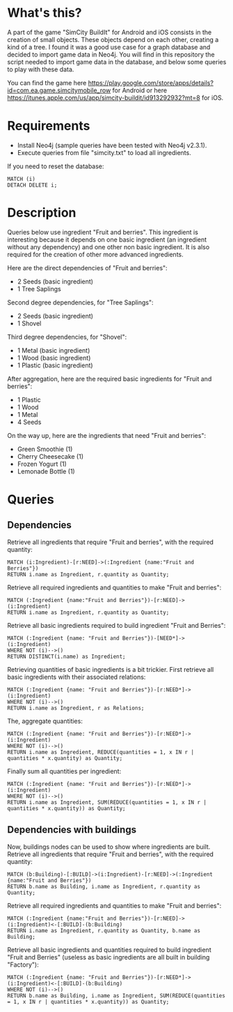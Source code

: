 # What's this?
A part of the game "SimCity BuildIt" for Android and iOS consists in the creation of small objects. These objects depend on each other, creating a kind of a tree. I found it was a good use case for a graph database and decided to import game data in Neo4j. You will find in this repository the script needed to import game data in the database, and below some queries to play with these data.

You can find the game here https://play.google.com/store/apps/details?id=com.ea.game.simcitymobile_row for Android or here https://itunes.apple.com/us/app/simcity-buildit/id913292932?mt=8 for iOS.

# Requirements
* Install Neo4j (sample queries have been tested with Neo4j v2.3.1).
* Execute queries from file "simcity.txt" to load all ingredients.

If you need to reset the database:
```
MATCH (i)
DETACH DELETE i;
```

# Description
Queries below use ingredient "Fruit and berries". This ingredient is interesting because it depends on one basic ingredient (an ingredient without any dependency) and one other non basic ingredient. It is also required for the creation of other more advanced ingredients.

Here are the direct dependencies of "Fruit and berries":
* 2 Seeds (basic ingredient)
* 1 Tree Saplings

Second degree dependencies, for "Tree Saplings":
* 2 Seeds (basic ingredient)
* 1 Shovel

Third degree dependencies, for "Shovel":
* 1 Metal (basic ingredient)
* 1 Wood (basic ingredient)
* 1 Plastic (basic ingredient)

After aggregation, here are the required basic ingredients for "Fruit and berries":
* 1 Plastic
* 1 Wood
* 1 Metal
* 4 Seeds

On the way up, here are the ingredients that need "Fruit and berries":
* Green Smoothie (1)
* Cherry Cheesecake (1)
* Frozen Yogurt (1)
* Lemonade Bottle (1)

# Queries
## Dependencies
Retrieve all ingredients that require "Fruit and berries", with the required quantity:
```
MATCH (i:Ingredient)-[r:NEED]->(:Ingredient {name:"Fruit and Berries"})
RETURN i.name as Ingredient, r.quantity as Quantity;
```

Retrieve all required ingredients and quantities to make "Fruit and berries":
```
MATCH (:Ingredient {name:"Fruit and Berries"})-[r:NEED]->(i:Ingredient)
RETURN i.name as Ingredient, r.quantity as Quantity;
```

Retrieve all basic ingredients required to build ingredient "Fruit and Berries":
```
MATCH (:Ingredient {name: "Fruit and Berries"})-[NEED*]->(i:Ingredient)
WHERE NOT (i)-->()
RETURN DISTINCT(i.name) as Ingredient;
```

Retrieving quantities of basic ingredients is a bit trickier. First retrieve all basic ingredients with their associated relations:
```
MATCH (:Ingredient {name: "Fruit and Berries"})-[r:NEED*]->(i:Ingredient)
WHERE NOT (i)-->()
RETURN i.name as Ingredient, r as Relations;
```

The, aggregate quantities:
```
MATCH (:Ingredient {name: "Fruit and Berries"})-[r:NEED*]->(i:Ingredient)
WHERE NOT (i)-->()
RETURN i.name as Ingredient, REDUCE(quantities = 1, x IN r | quantities * x.quantity) as Quantity;
```

Finally sum all quantities per ingredient:
```
MATCH (:Ingredient {name: "Fruit and Berries"})-[r:NEED*]->(i:Ingredient)
WHERE NOT (i)-->()
RETURN i.name as Ingredient, SUM(REDUCE(quantities = 1, x IN r | quantities * x.quantity)) as Quantity;
```

## Dependencies with buildings
Now, buildings nodes can be used to show where ingredients are built.
Retrieve all ingredients that require "Fruit and berries", with the required quantity:
```
MATCH (b:Building)-[:BUILD]->(i:Ingredient)-[r:NEED]->(:Ingredient {name:"Fruit and Berries"})
RETURN b.name as Building, i.name as Ingredient, r.quantity as Quantity;
```

Retrieve all required ingredients and quantities to make "Fruit and berries":
```
MATCH (:Ingredient {name:"Fruit and Berries"})-[r:NEED]->(i:Ingredient)<-[:BUILD]-(b:Building)
RETURN i.name as Ingredient, r.quantity as Quantity, b.name as Building;
```

Retrieve all basic ingredients and quantities required to build ingredient "Fruit and Berries" (useless as basic ingredients are all built in building "Factory"):
```
MATCH (:Ingredient {name: "Fruit and Berries"})-[r:NEED*]->(i:Ingredient)<-[:BUILD]-(b:Building)
WHERE NOT (i)-->()
RETURN b.name as Building, i.name as Ingredient, SUM(REDUCE(quantities = 1, x IN r | quantities * x.quantity)) as Quantity;
```